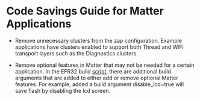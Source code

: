 # Code Savings Guide for Matter Applications

*   Remove unnecessary clusters from the zap configuration. Example applications have clusters enabled to support both Thread and WiFi transport layers such as the Diagnostics clusters. 

*   Remove optional features in Matter that may not be needed for a certain application. In the EFR32 build [script](https://github.com/SiliconLabs/matter/blob/latest/scripts/examples/gn_build_example.sh), there are additional build arguments that are added to either add or remove optional Matter features. For example, added a build argument disable_lcd=true will save flash by disabling the lcd screen.
